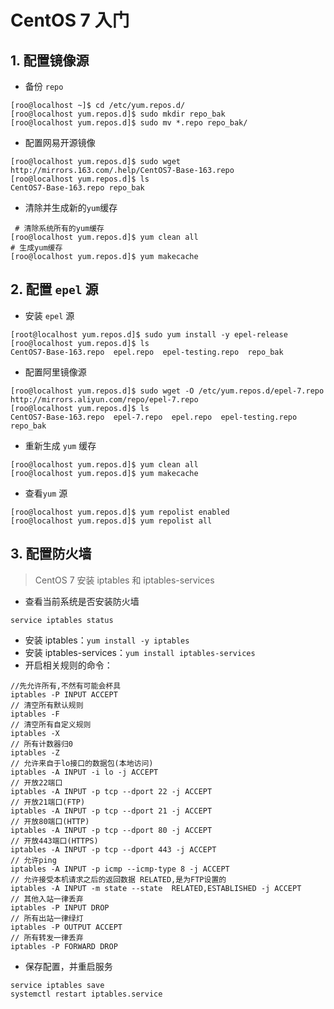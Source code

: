 # CentOS 7 入门

## 1. 配置镜像源

- 备份 `repo`

```shell
[roo@localhost ~]$ cd /etc/yum.repos.d/
[roo@localhost yum.repos.d]$ sudo mkdir repo_bak
[roo@localhost yum.repos.d]$ sudo mv *.repo repo_bak/
```

- 配置网易开源镜像

```shell
[roo@localhost yum.repos.d]$ sudo wget http://mirrors.163.com/.help/CentOS7-Base-163.repo
[roo@localhost yum.repos.d]$ ls
CentOS7-Base-163.repo repo_bak
```

- 清除并生成新的`yum`缓存

```shell
 # 清除系统所有的yum缓存
[roo@localhost yum.repos.d]$ yum clean all
# 生成yum缓存
[roo@localhost yum.repos.d]$ yum makecache
```

## 2. 配置 `epel` 源

- 安装 `epel` 源

```shell
[root@localhost yum.repos.d]$ sudo yum install -y epel-release
[roo@localhost yum.repos.d]$ ls
CentOS7-Base-163.repo  epel.repo  epel-testing.repo  repo_bak
```

- 配置阿里镜像源

```shell
[roo@localhost yum.repos.d]$ sudo wget -O /etc/yum.repos.d/epel-7.repo http://mirrors.aliyun.com/repo/epel-7.repo
[roo@localhost yum.repos.d]$ ls
CentOS7-Base-163.repo  epel-7.repo  epel.repo  epel-testing.repo  repo_bak
```

- 重新生成 `yum` 缓存

```shell
[roo@localhost yum.repos.d]$ yum clean all
[roo@localhost yum.repos.d]$ yum makecache
```

- 查看`yum` 源 

```shell
[roo@localhost yum.repos.d]$ yum repolist enabled
[roo@localhost yum.repos.d]$ yum repolist all
```

## 3. 配置防火墙

> CentOS 7 安装 iptables 和 iptables-services

- 查看当前系统是否安装防火墙

```shell
service iptables status 
```

- 安装 iptables：`yum install -y iptables`
- 安装 iptables-services：`yum install iptables-services`
- 开启相关规则的命令：

```shell
//先允许所有,不然有可能会杯具  
iptables -P INPUT ACCEPT  
// 清空所有默认规则  
iptables -F  
// 清空所有自定义规则  
iptables -X  
// 所有计数器归0  
iptables -Z  
// 允许来自于lo接口的数据包(本地访问)  
iptables -A INPUT -i lo -j ACCEPT  
// 开放22端口  
iptables -A INPUT -p tcp --dport 22 -j ACCEPT  
// 开放21端口(FTP)  
iptables -A INPUT -p tcp --dport 21 -j ACCEPT  
// 开放80端口(HTTP)  
iptables -A INPUT -p tcp --dport 80 -j ACCEPT  
// 开放443端口(HTTPS)  
iptables -A INPUT -p tcp --dport 443 -j ACCEPT  
// 允许ping  
iptables -A INPUT -p icmp --icmp-type 8 -j ACCEPT  
// 允许接受本机请求之后的返回数据 RELATED,是为FTP设置的  
iptables -A INPUT -m state --state  RELATED,ESTABLISHED -j ACCEPT  
// 其他入站一律丢弃  
iptables -P INPUT DROP  
// 所有出站一律绿灯  
iptables -P OUTPUT ACCEPT  
// 所有转发一律丢弃  
iptables -P FORWARD DROP 
```

- 保存配置，并重启服务

```shell
service iptables save  
systemctl restart iptables.service  
```

